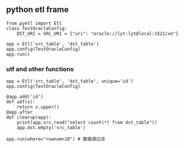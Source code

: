 ## python etl frame

    from pyetl import Etl
    class TestOracleConfig:
        DST_URI = SRC_URI = {"uri": "oracle://lyt:lyt@local:1521/xe"}

    app = Etl('src_table', 'dst_table')
    app.config(TestOracleConfig)
    app.run()

### utf and other functions

    app = Etl('src_table', 'dst_table', unique='id')
    app.config(TestOracleConfig)

    @app.add('id')
    def udf(x):
        return x.upper()
    @app.after
    def clearup(app):
        print(app.src.read("select count(*) from dst_table"))
        app.dst.empty('src_table')

    app.run(where="rownum<10") # 数据源过滤